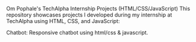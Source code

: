 Om Pophale's TechAlpha Internship Projects (HTML/CSS/JavaScript)
This repository showcases projects I developed during my internship at TechAlpha using HTML, CSS, and JavaScript:

Chatbot: Responsive chatbot using html/css & javascript.
